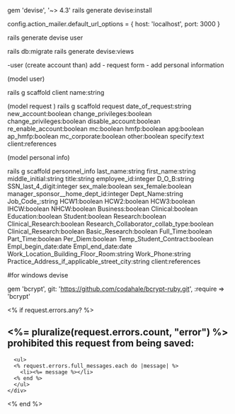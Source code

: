   
gem 'devise', '~> 4.3'
rails generate devise:install

config.action_mailer.default_url_options = { host: 'localhost', port: 3000 }



rails generate devise user

rails db:migrate
rails generate devise:views

  
 -user (create account than) add
	- request form
	- add personal information

 (model user)

rails g scaffold client name:string
 

 (model request )
rails g scaffold request date_of_request:string new_account:boolean change_privileges:boolean change_privileges:boolean disable_account:boolean re_enable_account:boolean mc:boolean   hmfp:boolean apg:boolean ap_hmfp:boolean mc_corporate:boolean other:boolean specify:text client:references

(model personal info)

rails g scaffold personnel_info last_name:string first_name:string middle_initial:string title:string employee_id:integer D_O_B:string SSN_last_4_digit:integer sex_male:boolean sex_female:boolean manager_sponsor__home_dept_id:integer Dept_Name:string Job_Code_:string HCW1:boolean HCW2:boolean HCW3:boolean IHCW:boolean NHCW:boolean  Business:boolean Clinical:boolean Education:boolean Student:boolean Research:boolean Clinical_Research:boolean Research_Collaborator_collab_type:boolean Clinical_Research:boolean Basic_Research:boolean Full_Time:boolean Part_Time:boolean Per_Diem:boolean Temp_Student_Contract:boolean Empl_begin_date:date Empl_end_date:date Work_Location_Building_Floor_Room:string Work_Phone:string Practice_Address_if_applicable_street_city:string client:references
  
    
  
  #for windows devise


 gem 'bcrypt', git: 'https://github.com/codahale/bcrypt-ruby.git', :require => 'bcrypt'





  <% if request.errors.any? %>
    <div id="error_explanation">
      <h2><%= pluralize(request.errors.count, "error") %> prohibited this request from being saved:</h2>

      <ul>
      <% request.errors.full_messages.each do |message| %>
        <li><%= message %></li>
      <% end %>
      </ul>
    </div>
  <% end %>